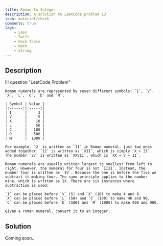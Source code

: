 ```yaml
---
title: Roman to Integer
description: A solution to LeetCode problem 13
icon: material/check
comments: true
tags:
    - Easy
    - Swift
    - Hash Table
    - Math
    - String
---
```


## Description

!!! question "LeetCode Problem"

    Roman numerals are represented by seven different symbols: `I`, `V`, `X`, `L`, `C`, `D` and `M`.
    
    | Symbol | Value |
    |:------:|:-----:|
    | I      |     1 |
    | V      |     5 |
    | X      |    10 |
    | L      |    50 |
    | C      |   100 |
    | D      |   500 |
    | M      |  1000 |
    
    For example, `2` is written as `II` in Roman numeral, just two ones added together. `12` is written as `XII`, which is simply `X + II`. The number `27` is written as `XXVII`, which is `XX + V + II`.

    Roman numerals are usually written largest to smallest from left to right. However, the numeral for four is not `IIII`. Instead, the number four is written as `IV`. Because the one is before the five we subtract it making four. The same principle applies to the number nine, which is written as IX. There are six instances where subtraction is used:

    `I` can be placed before `V` (5) and `X` (10) to make 4 and 9. 
    `X` can be placed before `L` (50) and `C` (100) to make 40 and 90. 
    `C` can be placed before `D` (500) and `M` (1000) to make 400 and 900.

    Given a roman numeral, convert it to an integer.

## Solution

Coming soon…